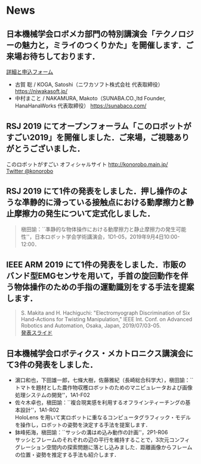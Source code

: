 # News
## 日本機械学会ロボメカ部門の特別講演会「テクノロジーの魅力と，ミライのつくりかた」を開催します．ご来場お待ちしております．
 [詳細と申込フォーム](https://docs.google.com/forms/d/e/1FAIpQLSc0pkdEGIn9W73jGvJNuAHsJj9_y4SzfiQ-5HsDpnj1etBspA/viewform)
 * 古賀 聡 / KOGA, Satoshi（ニワカソフト株式会社 代表取締役） https://niwakasoft.jp/
 * 中村まこと / NAKAMURA, Makoto（SUNABA.CO.,ltd Founder, HanaHanaWorks 代表取締役） https://sunabaco.com/

## RSJ 2019 にてオープンフォーラム「このロボットがすごい2019」を開催しました．ご来場，ご視聴ありがとうございました．
このロボットがすごい オフィシャルサイト http://konorobo.main.jp/ \
[Twitter @konorobo](https://twitter.com/konorobo)

## RSJ 2019 にて1件の発表をしました．押し操作のような凖静的に滑っている接触点における動摩擦力と静止摩擦力の発生について定式化しました．
> 槇田諭：``凖静的な物体操作における動摩擦力と静止摩擦力の発生可能性''，日本ロボット学会学術講演会，1D1-05，2019年9月4日10:00-12:00．

## IEEE ARM 2019 にて1件の発表をしました．市販のバンド型EMGセンサを用いて，手首の旋回動作を伴う物体操作のための手指の運動識別をする手法を提案します．
> S. Makita and H. Hachiguchi: "Electromyograph Discrimination of Six Hand-Actions for Twisting Manipulation," IEEE Int. Conf. on Advanced Robotics and Automation, Osaka, Japan, 2019/07/03-05. \
[発表スライド](https://www.slideshare.net/SatoshiMakita/electromyograph-classification-of-six-handactions-for-twisting-manipulation-ieee-int-conf-on-advanced-robotics-and-mechatronics)

## 日本機械学会ロボティクス・メカトロニクス講演会にて3件の発表をしました．
* 濵口和也，下田雄一郎，七條大樹，佐藤雅紀（長崎総合科学大），槇田諭：``トマトを題材とした農作物収穫ロボットのためのマニピュレータおよび画像処理システムの開発''，1A1-F02
* 佐々木卓也，槇田諭：``複合現実感を利用するオフラインティーチングの基本設計''，1A1-R02 \
HoloLens を用いて実ロボットに重なるコンピュータグラフィック・モデルを操作し，ロボットの姿勢を決定する手法を提案します．
* 鉢峰拓海，槇田諭：``サッシの溝はめ込み動作の計画''，2P1-R06 \
サッシとフレームのそれぞれの辺の平行を維持することで，3次元コンフィグレーション空間内の探索問題に落とし込みました．距離画像からフレームの位置・姿勢を推定する手法も紹介します．
